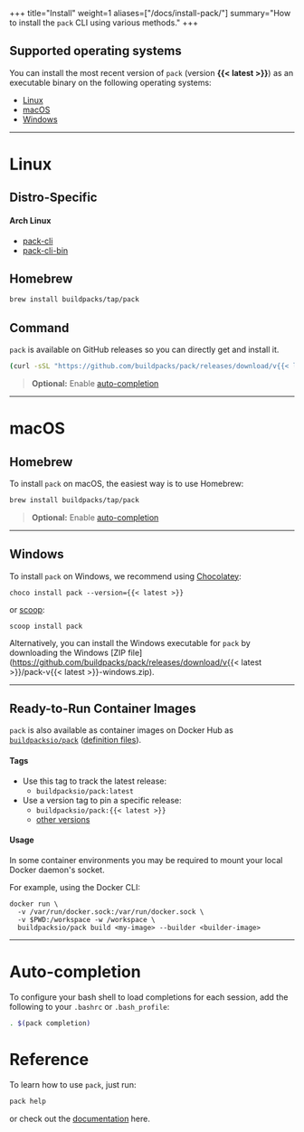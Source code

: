 +++
title="Install"
weight=1
aliases=["/docs/install-pack/"]
summary="How to install the `pack` CLI using various methods."
+++

## Supported operating systems
You can install the most recent version of `pack` (version **{{< latest >}}**) as an executable binary on the following operating systems:

* [Linux](#linux)
* [macOS](#macos)
* [Windows](#windows)

---

# Linux

## Distro-Specific

#### Arch Linux

- [pack-cli](https://aur.archlinux.org/packages/pack-cli/)
- [pack-cli-bin](https://aur.archlinux.org/packages/pack-cli-bin/)

## Homebrew

```bash
brew install buildpacks/tap/pack
```

## Command

`pack` is available on GitHub releases so you can directly get and install it.

```bash
(curl -sSL "https://github.com/buildpacks/pack/releases/download/v{{< latest >}}/pack-v{{< latest >}}-linux.tgz" | sudo tar -C /usr/local/bin/ --no-same-owner -xzv pack)
```

> **Optional:** Enable [auto-completion](#auto-completion)

---

# macOS

## Homebrew

To install `pack` on macOS, the easiest way is to use Homebrew:

```bash
brew install buildpacks/tap/pack
```

> **Optional:** Enable [auto-completion](#auto-completion)

---

## Windows
To install `pack` on Windows, we recommend using [Chocolatey](https://chocolatey.org/):
```
choco install pack --version={{< latest >}}
```
or [scoop](https://scoop.sh/):
```
scoop install pack
```

Alternatively, you can install the Windows executable for `pack` by downloading the Windows [ZIP file](https://github.com/buildpacks/pack/releases/download/v{{< latest >}}/pack-v{{< latest >}}-windows.zip).

---

## Ready-to-Run Container Images

`pack` is also available as container images on Docker Hub as [`buildpacksio/pack`](https://hub.docker.com/r/buildpacksio/pack)
([definition files](https://github.com/buildpacks/pack/blob/main/.github/workflows/delivery/docker/Dockerfile)).

#### Tags

* Use this tag to track the latest release:
    * `buildpacksio/pack:latest`
* Use a version tag to pin a specific release:
    * `buildpacksio/pack:{{< latest >}}`
    * [other versions](https://hub.docker.com/r/buildpacksio/pack/tags)

#### Usage

In some container environments you may be required to mount your local Docker daemon's socket.

For example, using the Docker CLI:

```shell
docker run \
  -v /var/run/docker.sock:/var/run/docker.sock \
  -v $PWD:/workspace -w /workspace \
  buildpacksio/pack build <my-image> --builder <builder-image>
```

---


# Auto-completion

To configure your bash shell to load completions for each session, add the following to your `.bashrc` or `.bash_profile`:

```bash
. $(pack completion)
```

# Reference

To learn how to use `pack`, just run:

```bash
pack help
```

or check out the [documentation](/docs/tools/pack/cli/) here.
